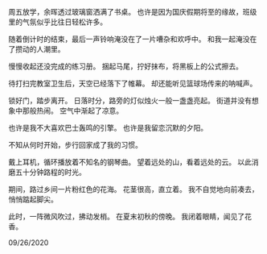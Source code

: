 周五放学，余晖透过玻璃窗洒满了书桌。
也许是因为国庆假期将至的缘故，班级里的气氛似乎比往日轻松许多。

随着倒计时的结束，最后一声铃响淹没在了一片嘈杂和欢呼中。
和我一起淹没在了攒动的人潮里。

慢慢收起还没完成的练习册。
捆起马尾，拧好抹布，将黑板上的公式擦去。

待打扫完教室卫生后，天空已经落下了帷幕。
却还能听见篮球场传来的呐喊声。

锁好门，踏步离开。
日落时分，路旁的灯似烛火一般一盏盏亮起。
街道并没有想象中那般热闹。
空气中渐起了凉意。

也许是我不大喜欢巴士轰鸣的引擎。
也许是我留恋沉默的夕阳。

不知从何时开始，步行回家成了我的习惯。

戴上耳机，循环播放着不知名的钢琴曲。
望着远处的山，看着远处的云。
以此消磨五十分钟路程的时光。

期间，路过乡间一片粉红色的花海。
花茎很高，直立着。
我不自觉地向前凑去，悄悄踮起脚尖。

此时，一阵微风吹过，拂动发梢。
在夏末初秋的傍晚。
我闭着眼睛，闻见了花香。

09/26/2020
